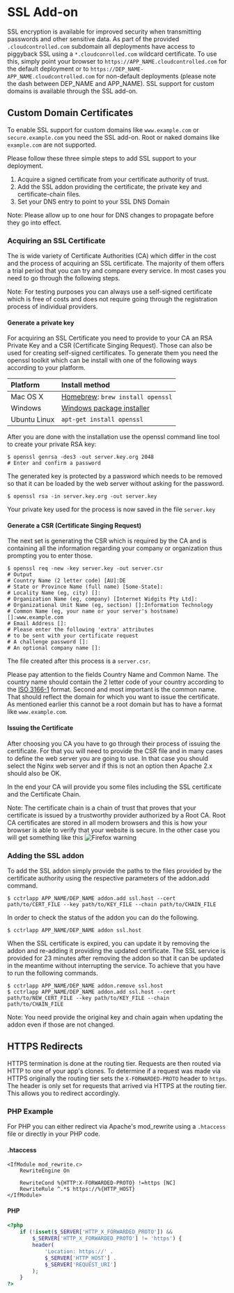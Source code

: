 # SSL Add-on

SSL encryption is available for improved security when transmitting passwords
and other sensitive data. As part of the provided `.cloudcontrolled.com`
subdomain all deployments have access to piggyback SSL using a
`*.cloudconrolled.com` wildcard certificate. To use this, simply point your
browser to `https://APP_NAME.cloudcontrolled.com` for the default deployment or
to `https://DEP_NAME-APP_NAME.cloudcontrolled.com` for non-default deployments
(please note the dash between DEP_NAME and APP_NAME). SSL support for custom
domains is available through the SSL add-on.

## Custom Domain Certificates

To enable SSL support for custom domains like `www.example.com` or
`secure.example.com` you need the SSL add-on. Root or naked domains like
`example.com` are not supported.

Please follow these three simple steps to add SSL support to your deployment.

 1. Acquire a signed certificate from your certificate authority of trust.
 2. Add the SSL addon providing the certificate, the private key and
    certificate-chain files.
 3. Set your DNS entry to point to your SSL DNS Domain

Note: Please allow up to one hour for DNS changes to propagate before they go
into effect.

### Acquiring an SSL Certificate

The is wide variety of Certificate Authorities (CA) which differ in the cost
and the process of acquiring an SSL certificate. The majority of them offers a
trial period that you can try and compare every service. In most cases you need
to go through the following steps.

Note: For testing purposes you can always use a self-signed certificate which
is free of costs and does not require going through the registration process
of individual providers.

#### Generate a private key

For acquiring an SSL Certificate you need to provide to your CA an RSA Private
Key and a CSR (Certificate Singing Request). Those can also be used for
creating self-signed certificates. To generate them you need the openssl
toolkit which can be install with one of the following ways according to your
platform.

|Platform|Install method|
|:-------|:-------------|
|Mac OS X|[Homebrew](http://mxcl.github.com/homebrew/): `brew install openssl`|
|Windows|[Windows package installer](http://gnuwin32.sourceforge.net/packages/openssl.htm)|
|Ubuntu Linux|`apt-get install openssl`|

After you are done with the installation use the openssl command line tool to
create your private RSA key:
 ~~~
 $ openssl genrsa -des3 -out server.key.org 2048
 # Enter and confirm a password
 ~~~

The generated key is protected by a password which needs to be removed so
that it can be loaded by the web server without asking for the password.

 ~~~
 $ openssl rsa -in server.key.org -out server.key
 ~~~

Your private key used for the process is now saved in the file `server.key`

#### Generate a CSR (Certificate Singing Request)

The next set is generating the CSR which is required by the CA and is
containing all the information regarding your company or organization thus
prompting you to enter those.

 ~~~
 $ openssl req -new -key server.key -out server.csr
 # Output
 # Country Name (2 letter code) [AU]:DE
 # State or Province Name (full name) [Some-State]:
 # Locality Name (eg, city) []:
 # Organization Name (eg, company) [Internet Widgits Pty Ltd]:
 # Organizational Unit Name (eg, section) []:Information Technology
 # Common Name (eg, your name or your server's hostname) []:www.example.com
 # Email Address []:
 # Please enter the following 'extra' attributes
 # to be sent with your certificate request
 # A challenge password []:
 # An optional company name []:
 ~~~

The file created after this process is a `server.csr`.

Please pay attention to the fields Country Name and Common Name. The country
name should contain the 2 letter code of your country according to the
[ISO 3166-1](http://www.iso.org/iso/country_codes/iso_3166_code_lists/country_names_and_code_elements.htm)
format. Second and most important is the common name. That should reflect the
domain for which you want to issue the certificate. As mentioned earlier this
cannot be a root domain but has to have a format like `www.example.com`.

#### Issuing the Certificate

After choosing you CA you have to go through their process of issuing the
certificate. For that you will need to provide the CSR file and in many cases
to define the web server you are going to use. In that case you should select
the Nginx web server and if this is not an option then Apache 2.x should also
be OK.

In the end your CA will provide you some files including the SSL certificate
and the Certificate Chain.

Note: The certificate chain is a chain of trust that proves that your
certificate is issued by a trustworthy provider authorized by a Root CA.  Root
CA certificates are stored in all modern browsers and this is how your browser
is able to verify that your website is secure. In the other case you will get
something like this
![Firefox warning](http://www.nczonline.net/blog/wp-content/uploads/2012/08/ffssl.png)

### Adding the SSL addon

To add the SSL addon simply provide the paths to the files provided by the
certificate authority using the respective parameters of the addon.add command.

 ~~~
 $ cctrlapp APP_NAME/DEP_NAME addon.add ssl.host --cert path/to/CERT_FILE --key path/to/KEY_FILE --chain path/to/CHAIN_FILE
 ~~~

In order to check the status of the addon you can do the following.

 ~~~
 $ cctrlapp APP_NAME/DEP_NAME addon ssl.host
 ~~~

When the SSL certificate is expired, you can update it by removing the addon
and re-adding it providing the updated certificate. The SSL service is provided
for 23 minutes after removing the addon so that it can be updated in the
meantime without interrupting the service. To achieve that you have to run the
following commands.

 ~~~
 $ cctrlapp APP_NAME/DEP_NAME addon.remove ssl.host
 $ cctrlapp APP_NAME/DEP_NAME addon.add ssl.host --cert path/to/NEW_CERT_FILE --key path/to/KEY_FILE --chain path/to/CHAIN_FILE
 ~~~

Note: You need provide the original key and chain again when updating the
addon even if those are not changed.

## HTTPS Redirects

HTTPS termination is done at the routing tier. Requests are then routed via
HTTP to one of your app's clones. To determine if a request was made via HTTPS
originally the routing tier sets the `X-FORWARDED-PROTO` header to `https`. The
header is only set for requests that arrived via HTTPS at the routing tier.
This allows you to redirect accordingly.

### PHP Example

For PHP you can either redirect via Apache's mod_rewrite using a `.htaccess`
file or directly in your PHP code.

#### .htaccess
~~~
<IfModule mod_rewrite.c> 
    RewriteEngine On

    RewriteCond %{HTTP:X-FORWARDED-PROTO} !=https [NC]
    RewriteRule ^.*$ https://%{HTTP_HOST}
</IfModule>
~~~

#### PHP
~~~php
<?php
    if (!isset($_SERVER['HTTP_X_FORWARDED_PROTO']) && 
        $_SERVER['HTTP_X_FORWARDED_PROTO'] != 'https') {
        header(
            'Location: https://' . 
            $_SERVER['HTTP_HOST'] . 
            $_SERVER['REQUEST_URI']
        );
    }
?>
~~~

